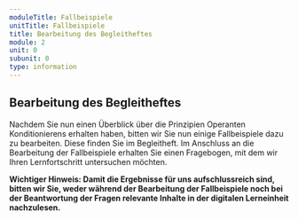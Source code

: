 ```yaml
---
moduleTitle: Fallbeispiele
unitTitle: Fallbeispiele
title: Bearbeitung des Begleitheftes
module: 2
unit: 0
subunit: 0
type: information
---
```


## Bearbeitung des Begleitheftes

Nachdem Sie nun einen Überblick über die Prinzipien Operanten Konditionierens erhalten haben, bitten wir Sie nun einige Fallbeispiele dazu zu bearbeiten. Diese finden Sie im Begleitheft. Im Anschluss an die Bearbeitung der Fallbeispiele erhalten Sie einen Fragebogen, mit dem wir Ihren Lernfortschritt untersuchen möchten. 

**Wichtiger Hinweis: Damit die Ergebnisse für uns aufschlussreich sind, bitten wir Sie, weder während der Bearbeitung der Fallbeispiele noch bei der Beantwortung der Fragen relevante Inhalte in der digitalen Lerneinheit nachzulesen.**